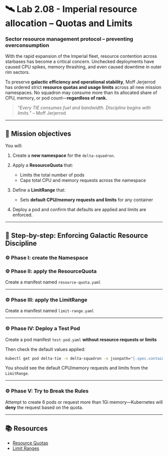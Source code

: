 # 🛰️ Lab 2.08 - Imperial resource allocation – Quotas and Limits

### **Sector resource management protocol – preventing overconsumption**

With the rapid expansion of the Imperial fleet, resource contention across starbases has become a critical concern. Unchecked deployments have caused CPU spikes, memory thrashing, and even caused downtime in outer rim sectors.

To preserve **galactic efficiency and operational stability**, Moff Jerjerrod has ordered strict **resource quotas and usage limits** across all new mission namespaces. No squadron may consume more than its allocated share of CPU, memory, or pod count—**regardless of rank.**

> _"Every TIE consumes fuel and bandwidth. Discipline begins with limits."_ – Moff Jerjerrod

---

## 🎯 Mission objectives

You will:

1. Create a **new namespace** for the `delta-squadron`.
2. Apply a **ResourceQuota** that:

   - Limits the total number of pods
   - Caps total CPU and memory requests across the namespace

3. Define a **LimitRange** that:

   - Sets **default CPU/memory requests and limits** for any container

4. Deploy a pod and confirm that defaults are applied and limits are enforced.

---

## 🧭 Step-by-step: Enforcing Galactic Resource Discipline

### ⚙️ Phase I: create the Namespace

### ⚙️ Phase II: apply the ResourceQuota

Create a manifest named `resource-quota.yaml`

---

### ⚙️ Phase III: apply the LimitRange

Create a manifest named `limit-range.yaml`

---

### ⚙️ Phase IV: Deploy a Test Pod

Create a pod manifest `test-pod.yaml` **without resource requests or limits**

Then check the default values applied:

```bash
kubectl get pod delta-tie -n delta-squadron -o jsonpath="{.spec.containers[*].resources}"
```

You should see the default CPU/memory requests and limits from the `LimitRange`.

---

### ⚙️ Phase V: Try to Break the Rules

Attempt to create 6 pods or request more than 1Gi memory—Kubernetes will **deny** the request based on the quota.

---

## 📚 Resources

- [Resource Quotas](https://kubernetes.io/docs/concepts/policy/resource-quotas/)
- [Limit Ranges](https://kubernetes.io/docs/concepts/policy/limit-range/)
